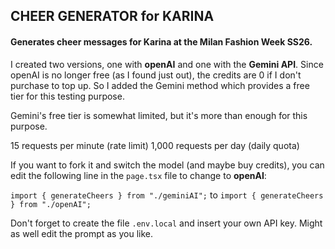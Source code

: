 ## CHEER GENERATOR for KARINA
#### Generates cheer messages for Karina at the Milan Fashion Week SS26.


I created two versions, one with **openAI** and one with the **Gemini API**.
Since openAI is no longer free (as I found just out), the credits are 0 if I don't purchase to top up. So I added the Gemini method which provides a free tier for this testing purpose.

Gemini's free tier is somewhat limited, but it's more than enough for this purpose.

15 requests per minute (rate limit)
1,000 requests per day (daily quota)


If you want to fork it and switch the model (and maybe buy credits), you can edit the following line in the `page.tsx` file to change to **openAI**:

`import { generateCheers } from "./geminiAI";`
to
`import { generateCheers } from "./openAI";`

Don't forget to create the file `.env.local` and insert your own API key. 
Might as well edit the prompt as you like.